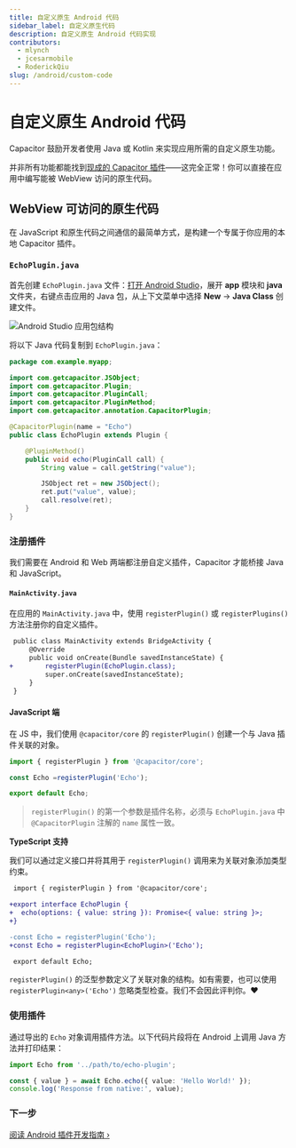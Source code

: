 ```yaml
---
title: 自定义原生 Android 代码
sidebar_label: 自定义原生代码
description: 自定义原生 Android 代码实现
contributors:
  - mlynch
  - jcesarmobile
  - RoderickQiu
slug: /android/custom-code
---
```


# 自定义原生 Android 代码

Capacitor 鼓励开发者使用 Java 或 Kotlin 来实现应用所需的自定义原生功能。

并非所有功能都能找到[现成的 Capacitor 插件](/plugins.mdx)——这完全正常！你可以直接在应用中编写能被 WebView 访问的原生代码。

## WebView 可访问的原生代码

在 JavaScript 和原生代码之间通信的最简单方式，是构建一个专属于你应用的本地 Capacitor 插件。

### `EchoPlugin.java`

首先创建 `EchoPlugin.java` 文件：[打开 Android Studio](/main/android/index.md#opening-the-android-project)，展开 **app** 模块和 **java** 文件夹，右键点击应用的 Java 包，从上下文菜单中选择 **New** -> **Java Class** 创建文件。

![Android Studio 应用包结构](../../../static/img/v6/docs/android/studio-app-package.png)

将以下 Java 代码复制到 `EchoPlugin.java`：

```java
package com.example.myapp;

import com.getcapacitor.JSObject;
import com.getcapacitor.Plugin;
import com.getcapacitor.PluginCall;
import com.getcapacitor.PluginMethod;
import com.getcapacitor.annotation.CapacitorPlugin;

@CapacitorPlugin(name = "Echo")
public class EchoPlugin extends Plugin {

    @PluginMethod()
    public void echo(PluginCall call) {
        String value = call.getString("value");

        JSObject ret = new JSObject();
        ret.put("value", value);
        call.resolve(ret);
    }
}
```

### 注册插件

我们需要在 Android 和 Web 两端都注册自定义插件，Capacitor 才能桥接 Java 和 JavaScript。

#### `MainActivity.java`

在应用的 `MainActivity.java` 中，使用 `registerPlugin()` 或 `registerPlugins()` 方法注册你的自定义插件。

```diff
 public class MainActivity extends BridgeActivity {
     @Override
     public void onCreate(Bundle savedInstanceState) {
+        registerPlugin(EchoPlugin.class);
         super.onCreate(savedInstanceState);
     }
 }
```

#### JavaScript 端

在 JS 中，我们使用 `@capacitor/core` 的 `registerPlugin()` 创建一个与 Java 插件关联的对象。

```typescript
import { registerPlugin } from '@capacitor/core';

const Echo =registerPlugin('Echo');

export default Echo;
```

> `registerPlugin()` 的第一个参数是插件名称，必须与 `EchoPlugin.java` 中 `@CapacitorPlugin` 注解的 `name` 属性一致。

**TypeScript 支持**

我们可以通过定义接口并将其用于 `registerPlugin()` 调用来为关联对象添加类型约束。

```diff
 import { registerPlugin } from '@capacitor/core';

+export interface EchoPlugin {
+  echo(options: { value: string }): Promise<{ value: string }>;
+}

-const Echo = registerPlugin('Echo');
+const Echo = registerPlugin<EchoPlugin>('Echo');

 export default Echo;
```

`registerPlugin()` 的泛型参数定义了关联对象的结构。如有需要，也可以使用 `registerPlugin<any>('Echo')` 忽略类型检查。我们不会因此评判你。❤️

### 使用插件

通过导出的 `Echo` 对象调用插件方法。以下代码片段将在 Android 上调用 Java 方法并打印结果：

```typescript
import Echo from '../path/to/echo-plugin';

const { value } = await Echo.echo({ value: 'Hello World!' });
console.log('Response from native:', value);
```

### 下一步

[阅读 Android 插件开发指南 &#8250;](/plugins/creating-plugins/android-guide.md)